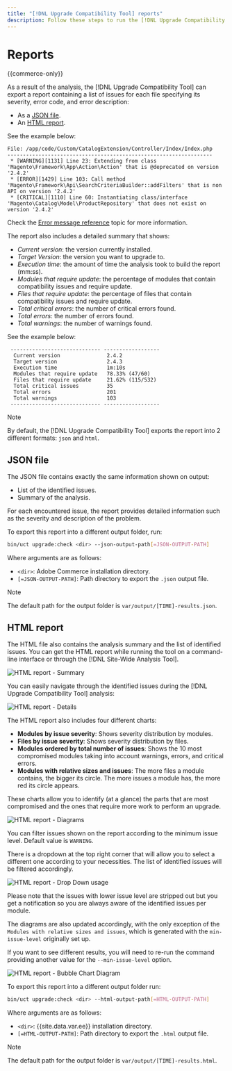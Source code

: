 ```yaml
---
title: "[!DNL Upgrade Compatibility Tool] reports"
description: Follow these steps to run the [!DNL Upgrade Compatibility Tool] on your Adobe Commerce project.
---
```


# Reports

{{commerce-only}}

As a result of the analysis, the [!DNL Upgrade Compatibility Tool] can export a report containing a list of issues for each file specifying its severity, error code, and error description:

- As a [JSON file](reports.md#json-file).
- An [HTML report](reports.md#html-report).

See the example below:

```terminal
File: /app/code/Custom/CatalogExtension/Controller/Index/Index.php
------------------------------------------------------------------
 * [WARNING][1131] Line 23: Extending from class 'Magento\Framework\App\Action\Action' that is @deprecated on version '2.4.2'
 * [ERROR][1429] Line 103: Call method 'Magento\Framework\Api\SearchCriteriaBuilder::addFilters' that is non API on version '2.4.2'
 * [CRITICAL][1110] Line 60: Instantiating class/interface 'Magento\Catalog\Model\ProductRepository' that does not exist on version '2.4.2'
```

Check the [Error message reference](../upgrade-compatibility-tool/error-messages.md) topic for more information.

The report also includes a detailed summary that shows:

- *Current version*: the version currently installed.
- *Target Version*: the version you want to upgrade to.
- *Execution time*: the amount of time the analysis took to build the report (mm:ss).
- *Modules that require update*: the percentage of modules that contain compatibility issues and require update.
- *Files that require update*: the percentage of files that contain compatibility issues and require update.
- *Total critical errors*: the number of critical errors found.
- *Total errors*: the number of errors found.
- *Total warnings*: the number of warnings found.

See the example below:

```terminal
 ----------------------------- ------------------
  Current version               2.4.2
  Target version                2.4.3
  Execution time                1m:10s
  Modules that require update   78.33% (47/60)
  Files that require update     21.62% (115/532)
  Total critical issues         35
  Total errors                  201
  Total warnings                103
 ----------------------------- ------------------
```

>[!NOTE]
>
>By default, the [!DNL Upgrade Compatibility Tool] exports the report into 2 different formats: `json` and `html`.

## JSON file

The JSON file contains exactly the same information shown on output:

- List of the identified issues.
- Summary of the analysis.

For each encountered issue, the report provides detailed information such as the severity and description of the problem.

To export this report into a different output folder, run:

```bash
bin/uct upgrade:check <dir> --json-output-path[=JSON-OUTPUT-PATH]
```

Where arguments are as follows:

- `<dir>`: Adobe Commerce installation directory.
- `[=JSON-OUTPUT-PATH]`: Path directory to export the `.json` output file.

>[!NOTE]
>
>The default path for the output folder is `var/output/[TIME]-results.json`.

## HTML report

The HTML file also contains the analysis summary and the list of identified issues. You can get the HTML report while running the tool on a command-line interface or through the [!DNL Site-Wide Analysis Tool].

![HTML report - Summary](../../assets/upgrade-guide/uct-html-summary.png)

You can easily navigate through the identified issues during the [!DNL Upgrade Compatibility Tool] analysis:

![HTML report - Details](../../assets/upgrade-guide/uct-html-details.png)

The HTML report also includes four different charts:

- **Modules by issue severity**: Shows severity distribution by modules.
- **Files by issue severity**: Shows severity distribution by files.
- **Modules ordered by total number of issues**: Shows the 10 most compromised modules taking into account warnings, errors, and critical errors.
- **Modules with relative sizes and issues**: The more files a module contains, the bigger its circle. The more issues a module has, the more red its circle appears.

These charts allow you to identify (at a glance) the parts that are most compromised and the ones that require more work to perform an upgrade.

![HTML report - Diagrams](../../assets/upgrade-guide/uct-html-diagrams.png)

You can filter issues shown on the report according to the minimum issue level. Default value is `WARNING`.

There is a dropdown at the top right corner that will allow you to select a different one according to your necessities. The list of identified issues will be filtered accordingly.

![HTML report - Drop Down usage](../../assets/upgrade-guide/uct-html-filtered-issues-list.png)

Please note that the issues with lower issue level are stripped out but you get a notification so you are always aware of the identified issues per module.

The diagrams are also updated accordingly, with the only exception of the `Modules with relative sizes and issues`, which is generated with the `min-issue-level` originally set up. 

If you want to see different results, you will need to re-run the command providing another value for the `--min-issue-level` option.

![HTML report - Bubble Chart Diagram](../../assets/upgrade-guide/uct-html-filtered-diagrams.png)

To export this report into a different output folder run:

```bash
bin/uct upgrade:check <dir> --html-output-path[=HTML-OUTPUT-PATH]
```

Where arguments are as follows:

- `<dir>`: {{site.data.var.ee}} installation directory.
- `[=HTML-OUTPUT-PATH]`: Path directory to export the `.html` output file.

>[!NOTE]
>
> The default path for the output folder is `var/output/[TIME]-results.html`.
